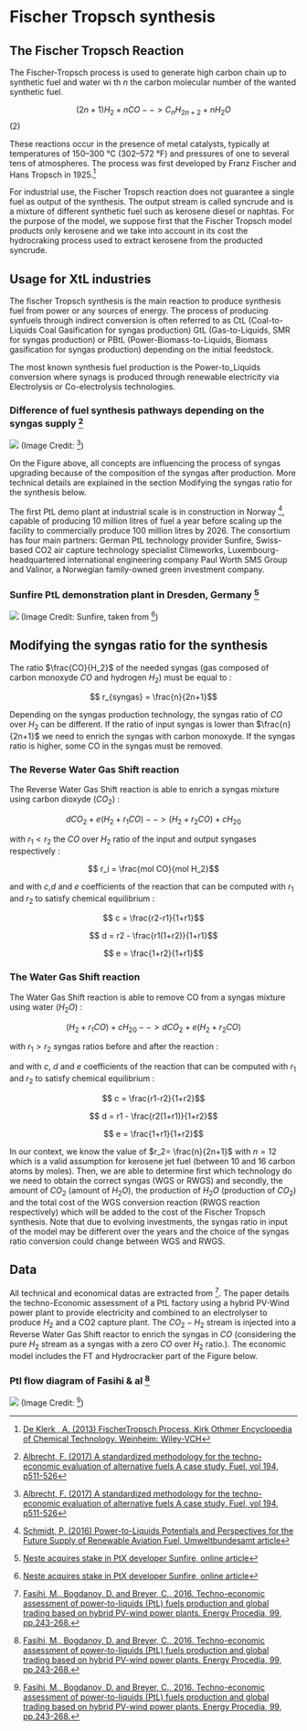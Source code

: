 # Fischer Tropsch synthesis



## The Fischer Tropsch Reaction
The Fischer-Tropsch process is used to generate high carbon chain up to synthetic fuel and water wi th $n$ the carbon molecular number of the wanted synthetic fuel.

$$(2n + 1) H_2 + n CO --> C_nH_{2n+2} + nH_2O$$ (2)

 These reactions occur in the presence of metal catalysts, typically at temperatures of 150–300 °C (302–572 °F) and pressures of one to several tens of atmospheres. The process was first developed by Franz Fischer and Hans Tropsch in 1925.[^1]

For industrial use, the Fischer Tropsch reaction does not guarantee a single fuel as output of the synthesis. The output stream is called syncrude and is a mixture of different synthetic fuel such as kerosene diesel or naphtas. 
For the purpose of the model, we suppose first that the Fischer Tropsch model products only kerosene and we take into account in its cost the hydrocraking process used to extract kerosene from the producted syncrude. 

## Usage for XtL industries

The fischer Tropsch synthesis is the main reaction to produce synthesis fuel from power or any sources of energy. The process of producing synfuels through indirect conversion is often referred to as CtL (Coal-to-Liquids Coal Gasification for syngas production) GtL (Gas-to-Liquids, SMR for syngas production) or PBtL (Power-Biomass-to-Liquids, Biomass gasification for syngas production) depending on the initial feedstock. 

The most known synthesis fuel production is the Power-to_Liquids conversion where synags is produced through renewable electricity via Electrolysis or Co-electrolysis technologies.

### Difference of fuel synthesis pathways depending on the syngas supply [^2]  
![](Xtl.PNG)
(Image Credit: [^2])


On the Figure above, all concepts are influencing the process of syngas upgrading because of the composition of the syngas after production. More technical details are explained in the section Modifying the syngas ratio for the synthesis below.


The first PtL demo plant at industrial scale is in construction in Norway [^3], capable of producing 10 million litres of fuel a year before scaling up the facility to commercially produce 100 million litres by 2026. The consortium has four main partners: German PtL technology provider Sunfire, Swiss-based CO2 air capture technology specialist Climeworks, Luxembourg-headquartered international engineering company Paul Worth SMS Group and Valinor, a Norwegian family-owned green investment company.

### Sunfire PtL demonstration plant in Dresden, Germany [^4]

![](Sunfire_PtL_Dresden.jpg) 
(Image Credit: Sunfire, taken from [^4])

## Modifying the syngas ratio for the synthesis
The ratio $\frac{CO}{H_2}$ of the needed syngas (gas composed of carbon monoxyde $CO$ and hydrogen $H_2$) must be equal to : 

$$ r_{syngas} = \frac{n}{2n+1}$$

Depending on the syngas production technology, the syngas ratio of $CO$ over $H_2$ can be different. If the ratio of input syngas is lower than $\frac{n}{2n+1}$ we need to enrich the syngas with carbon monoxyde.
If the syngas ratio is higher, some CO in the syngas must be removed.

### The Reverse Water Gas Shift reaction 

The Reverse Water Gas Shift reaction is able to enrich a syngas mixture using carbon dioxyde ($CO_2$) :

$$dCO_2 + e(H_2 +r_1CO)  --> (H_2 +r_2 CO) + cH_20 $$

with $r_1<r_2$ the $CO$ over $H_2$ ratio of the input and output syngases respectively : 

$$ r_i = \frac{mol CO}{mol H_2}$$

and with $c$,$d$ and $e$ coefficients of the reaction that can be computed with $r_1$ and $r_2$ to satisfy chemical equilibrium : 

$$ c = \frac{r2-r1}{1+r1}$$

$$ d = r2 - \frac{r1(1+r2)}{1+r1}$$

$$ e = \frac{1+r2}{1+r1}$$



### The Water Gas Shift reaction 

The Water Gas Shift reaction is able to remove CO from a syngas mixture using water ($H_2O$) :

$$(H_2 +r_1 CO) + cH_20 --> dCO_2 + e(H_2 +r_2CO)$$

with $r_1>r_2$ syngas ratios before and after the reaction :


and with $c$, $d$ and $e$ coefficients of the reaction that can be computed with $r_1$ and $r_2$ to satisfy chemical equilibrium : 

$$ c = \frac{r1-r2}{1+r2}$$

$$ d = r1 - \frac{r2(1+r1)}{1+r2}$$

$$ e = \frac{1+r1}{1+r2}$$


In our context, we know the value of $r_2= \frac{n}{2n+1}$ with $n=12$ which is a valid assumption for kerosene jet fuel (between 10 and 16 carbon atoms by moles).
Then, we are able to determine first which technology do we need to obtain the correct syngas (WGS or RWGS) and secondly, the amount of $CO_2$ (amount of $H_2O$), the production of $H_2O$ (production of $CO_2$) and the total cost of the WGS conversion reaction (RWGS reaction respectively) which will be added to the cost of the Fischer Tropsch synthesis. Note that due to evolving investments, the syngas ratio in input of the model may be different over the years and the choice of the syngas ratio conversion could change between WGS and RWGS. 


## Data 

All technical and economical datas are extracted from [^5]. The paper details the techno-Economic assessment of a PtL factory using a hybrid PV-Wind power plant to provide electricity and combined to an electrolyser to produce $H_2$ and a CO2 capture plant. The $CO_2-H_2$ stream is injected into a Reverse Water Gas Shift reactor to enrich the syngas in $CO$ (considering the pure $H_2$ stream as a syngas with a zero $CO$ over $H_2$ ratio.). The economic model includes the FT and Hydrocracker part of the Figure below. 

### Ptl flow diagram of Fasihi & al  [^5]

![](fasihi2016.PNG)
(Image Credit: [^5])


[^1]: [De Klerk , A. (2013) FischerTropsch Process. Kirk Othmer Encyclopedia of Chemical Technology. Weinheim: Wiley-VCH](https://onlinelibrary.wiley.com/doi/abs/10.1002/0471238961.fiscdekl.a01) 

[^2]: [Albrecht, F. (2017) A standardized methodology for the techno-economic evaluation of alternative fuels A case study, Fuel, vol 194, p511-526](https://www.sciencedirect.com/science/article/pii/S0016236116312248)

[^3]: [Schmidt, P. (2016) Power-to-Liquids Potentials and Perspectives for the Future Supply of Renewable Aviation Fuel, Umweltbundesamt article](https://www.umweltbundesamt.de/en/publikationen/power-to-liquids-potentials-perspectives-for-the)

[^4]: [Neste acquires stake in PtX developer Sunfire, online article](https://www.greenaironline.com/news.php?viewStory=2711)

[^5]: [Fasihi, M., Bogdanov, D. and Breyer, C., 2016. Techno-economic assessment of power-to-liquids (PtL) fuels production and global trading based on hybrid PV-wind power plants. Energy Procedia, 99, pp.243-268.](https://www.sciencedirect.com/science/article/pii/S1876610216310761)